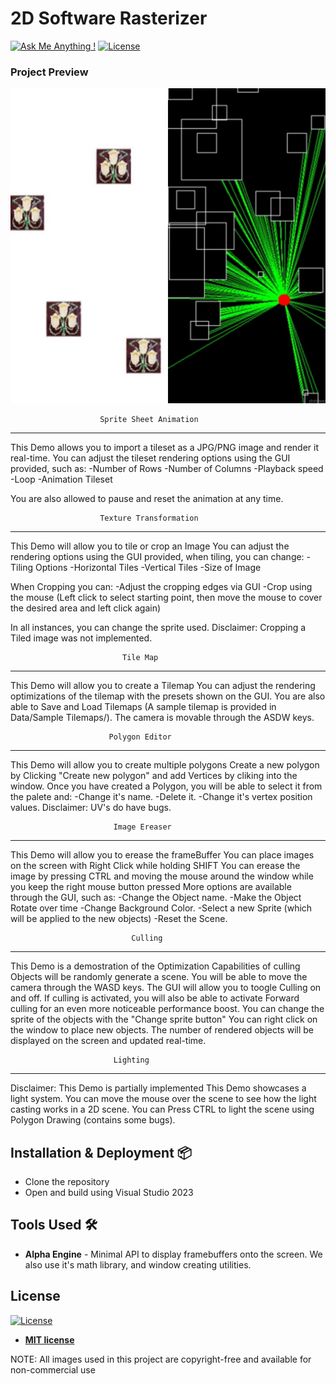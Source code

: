 # 2D Software Rasterizer

[![Ask Me Anything !](https://img.shields.io/badge/ask%20me-linkedin-1abc9c.svg)](https://www.linkedin.com/in/diegorr/)
[![License](http://img.shields.io/:license-mit-blue.svg?style=flat-square)](http://badges.mit-license.org)

### Project Preview
<img src="images/Showcase.jpg" width="900">

  

					    Sprite Sheet Animation
---------------------------------------------------------------------------------------------------------
This Demo allows you to import a tileset as a JPG/PNG image and render it real-time.
You can adjust the tileset rendering options using the GUI provided, such as:
-Number of Rows
-Number of Columns
-Playback speed
-Loop
-Animation Tileset

You are also allowed to pause and reset the animation at any time.


					    Texture Transformation
---------------------------------------------------------------------------------------------------------
This Demo will allow you to tile or crop an Image
You can adjust the rendering options using the GUI provided, when tiling, you can change:
-Tiling Options
-Horizontal Tiles 
-Vertical Tiles
-Size of Image

When Cropping you can:
-Adjust the cropping edges via GUI
-Crop using the mouse (Left click to select starting point, then move the mouse to cover the desired area and 
	left click again)

In all instances, you can change the sprite used.
Disclaimer: Cropping a Tiled image was not implemented.


					     	 Tile Map
---------------------------------------------------------------------------------------------------------
This Demo will allow you to create a Tilemap
You can adjust the rendering optimizations of the tilemap with the presets shown on the GUI.
You are also able to Save and Load Tilemaps (A sample tilemap is provided in Data/Sample Tilemaps/).
The camera is movable through the ASDW keys.


					      Polygon Editor
---------------------------------------------------------------------------------------------------------
This Demo will allow you to create multiple polygons
Create a new polygon by Clicking "Create new polygon" and add Vertices by cliking into the window.
Once you have created a Polygon, you will be able to select it from the palete and:
-Change it's name.
-Delete it.
-Change it's vertex position values.
Disclaimer: UV's do have bugs.


					       Image Ereaser
---------------------------------------------------------------------------------------------------------
This Demo will allow you to erease the frameBuffer
You can place images on the screen with Right Click while holding SHIFT
You can erease the image by pressing CTRL and moving the mouse around the window while you keep the right mouse button pressed
More options are available through the GUI, such as:
-Change the Object name.
-Make the Object Rotate over time
-Change Background Color.
-Select a new Sprite (which will be applied to the new objects)
-Reset the Scene.


					      	   Culling
---------------------------------------------------------------------------------------------------------
This Demo is a demostration of the Optimization Capabilities of culling
Objects will be randomly generate a scene. You will be able to move the camera through the WASD keys.
The GUI will allow you to toogle Culling on and off. If culling is activated, you will also be able to activate Forward culling for an even more noticeable performance boost.
You can change the sprite of the objects with the "Change sprite button"
You can right click on the window to place new objects.
The number of rendered objects will be displayed on the screen and updated real-time.


						   Lighting
---------------------------------------------------------------------------------------------------------
Disclaimer: This Demo is partially implemented
This Demo showcases a light system.
You can move the mouse over the scene to see how the light casting works in a 2D scene.
You can Press CTRL to light the scene using Polygon Drawing (contains some bugs).


## Installation & Deployment 📦
- Clone the repository
- Open and build using Visual Studio 2023

## Tools Used 🛠️
* <b>Alpha Engine</b> - Minimal API to display framebuffers onto the screen. We also use it's math library, and window creating utilities.

## License
[![License](http://img.shields.io/:license-mit-blue.svg?style=flat-square)](http://badges.mit-license.org)

- **[MIT license](http://opensource.org/licenses/mit-license.php)**

NOTE: All images used in this project are copyright-free and available for non-commercial use
